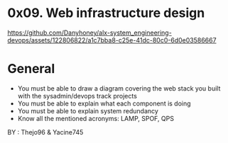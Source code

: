 # 0x09. Web infrastructure design


https://github.com/Danyhoney/alx-system_engineering-devops/assets/122806822/a1c7bba8-c25e-41dc-80c0-6d0e03586667


# General
* You must be able to draw a diagram covering the web stack you built with the sysadmin/devops track projects
* You must be able to explain what each component is doing
* You must be able to explain system redundancy
* Know all the mentioned acronyms: LAMP, SPOF, QPS


BY : Thejo96 & Yacine745
